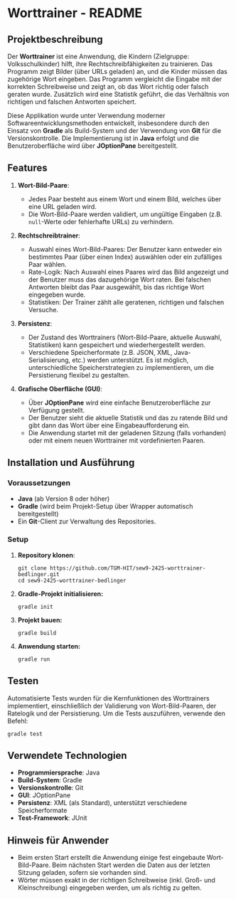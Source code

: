 # Worttrainer - README

## Projektbeschreibung

Der **Worttrainer** ist eine Anwendung, die Kindern (Zielgruppe: Volksschulkinder) hilft, ihre Rechtschreibfähigkeiten
zu trainieren. Das Programm zeigt Bilder (über URLs geladen) an, und die Kinder müssen das zugehörige Wort eingeben. Das
Programm vergleicht die Eingabe mit der korrekten Schreibweise und zeigt an, ob das Wort richtig oder falsch geraten
wurde. Zusätzlich wird eine Statistik geführt, die das Verhältnis von richtigen und falschen Antworten speichert.

Diese Applikation wurde unter Verwendung moderner Softwareentwicklungsmethoden entwickelt, insbesondere durch den
Einsatz von **Gradle** als Build-System und der Verwendung von **Git** für die Versionskontrolle. Die Implementierung
ist in **Java** erfolgt und die Benutzeroberfläche wird über **JOptionPane** bereitgestellt.

## Features

1. **Wort-Bild-Paare**:
    - Jedes Paar besteht aus einem Wort und einem Bild, welches über eine URL geladen wird.
    - Die Wort-Bild-Paare werden validiert, um ungültige Eingaben (z.B. `null`-Werte oder fehlerhafte URLs) zu
      verhindern.

2. **Rechtschreibtrainer**:
    - Auswahl eines Wort-Bild-Paares: Der Benutzer kann entweder ein bestimmtes Paar (über einen Index) auswählen oder
      ein zufälliges Paar wählen.
    - Rate-Logik: Nach Auswahl eines Paares wird das Bild angezeigt und der Benutzer muss das dazugehörige Wort raten.
      Bei falschen Antworten bleibt das Paar ausgewählt, bis das richtige Wort eingegeben wurde.
    - Statistiken: Der Trainer zählt alle geratenen, richtigen und falschen Versuche.

3. **Persistenz**:
    - Der Zustand des Worttrainers (Wort-Bild-Paare, aktuelle Auswahl, Statistiken) kann gespeichert und
      wiederhergestellt werden.
    - Verschiedene Speicherformate (z.B. JSON, XML, Java-Serialisierung, etc.) werden unterstützt. Es ist möglich,
      unterschiedliche Speicherstrategien zu implementieren, um die Persistierung flexibel zu gestalten.

4. **Grafische Oberfläche (GUI)**:
    - Über **JOptionPane** wird eine einfache Benutzeroberfläche zur Verfügung gestellt.
    - Der Benutzer sieht die aktuelle Statistik und das zu ratende Bild und gibt dann das Wort über eine
      Eingabeaufforderung ein.
    - Die Anwendung startet mit der geladenen Sitzung (falls vorhanden) oder mit einem neuen Worttrainer mit
      vordefinierten Paaren.

## Installation und Ausführung

### Voraussetzungen

- **Java** (ab Version 8 oder höher)
- **Gradle** (wird beim Projekt-Setup über Wrapper automatisch bereitgestellt)
- Ein **Git**-Client zur Verwaltung des Repositories.

### Setup

1. **Repository klonen**:
   ```
   git clone https://github.com/TGM-HIT/sew9-2425-worttrainer-bedlinger.git
   cd sew9-2425-worttrainer-bedlinger
    ```

2. **Gradle-Projekt initialisieren:**
    ```
    gradle init
    ```

3. **Projekt bauen:**
    ```
    gradle build
    ```

4. **Anwendung starten:**
    ```
    gradle run
    ```

## Testen

Automatisierte Tests wurden für die Kernfunktionen des Worttrainers implementiert, einschließlich der Validierung von
Wort-Bild-Paaren, der Ratelogik und der Persistierung. Um die Tests auszuführen, verwende den Befehl:

```
gradle test
```

## Verwendete Technologien

- **Programmiersprache**: Java
- **Build-System**: Gradle
- **Versionskontrolle**: Git
- **GUI**: JOptionPane
- **Persistenz**: XML (als Standard), unterstützt verschiedene Speicherformate
- **Test-Framework**: JUnit

## Hinweis für Anwender

- Beim ersten Start erstellt die Anwendung einige fest eingebaute Wort-Bild-Paare. Beim nächsten Start werden die Daten
  aus der letzten Sitzung geladen, sofern sie vorhanden sind.
- Wörter müssen exakt in der richtigen Schreibweise (inkl. Groß- und Kleinschreibung) eingegeben werden, um als richtig
  zu gelten.